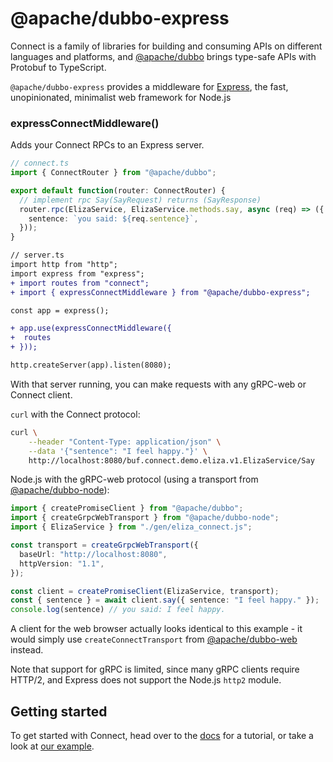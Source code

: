 # @apache/dubbo-express

Connect is a family of libraries for building and consuming APIs on different languages and platforms, and
[@apache/dubbo](https://www.npmjs.com/package/@apache/dubbo) brings type-safe APIs with Protobuf to
TypeScript.

`@apache/dubbo-express` provides a middleware for [Express](https://expressjs.com/), the fast, 
unopinionated, minimalist web framework for Node.js

### expressConnectMiddleware()

Adds your Connect RPCs to an Express server.

```ts
// connect.ts
import { ConnectRouter } from "@apache/dubbo";

export default function(router: ConnectRouter) {
  // implement rpc Say(SayRequest) returns (SayResponse)
  router.rpc(ElizaService, ElizaService.methods.say, async (req) => ({
    sentence: `you said: ${req.sentence}`,
  }));
}
```

```diff
// server.ts
import http from "http";
import express from "express";
+ import routes from "connect";
+ import { expressConnectMiddleware } from "@apache/dubbo-express";

const app = express();

+ app.use(expressConnectMiddleware({ 
+  routes 
+ }));

http.createServer(app).listen(8080);
```

With that server running, you can make requests with any gRPC-web or Connect client.

`curl` with the Connect protocol:

```bash
curl \
    --header "Content-Type: application/json" \
    --data '{"sentence": "I feel happy."}' \
    http://localhost:8080/buf.connect.demo.eliza.v1.ElizaService/Say
```

Node.js with the gRPC-web protocol (using a transport from [@apache/dubbo-node](https://www.npmjs.com/package/@apache/dubbo-node)):

```ts
import { createPromiseClient } from "@apache/dubbo";
import { createGrpcWebTransport } from "@apache/dubbo-node";
import { ElizaService } from "./gen/eliza_connect.js";

const transport = createGrpcWebTransport({
  baseUrl: "http://localhost:8080",
  httpVersion: "1.1",
});

const client = createPromiseClient(ElizaService, transport);
const { sentence } = await client.say({ sentence: "I feel happy." });
console.log(sentence) // you said: I feel happy.
```

A client for the web browser actually looks identical to this example - it would
simply use `createConnectTransport` from [@apache/dubbo-web](https://www.npmjs.com/package/@apache/dubbo-web) 
instead.

Note that support for gRPC is limited, since many gRPC clients require HTTP/2, 
and Express does not support the Node.js `http2` module.


## Getting started

To get started with Connect, head over to the [docs](https://connect.build/docs/node/getting-started)
for a tutorial, or take a look at [our example](https://github.com/bufbuild/connect-es/tree/main/packages/example). 
